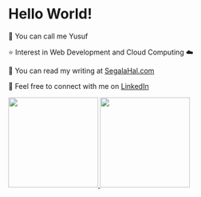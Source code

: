 # Hello World!

:wave: You can call me Yusuf

:star: Interest in Web Development and Cloud Computing :cloud:

:pencil: You can read my writing at [SegalaHal.com](https://segalahal.com) 

:paperclip: Feel free to connect with me on [LinkedIn](https://www.linkedin.com/in/yusuf-sugiono-04b613185/)

<p align="left">
<a href="https://github.com/dimasmds">
  <img height="180em" src="https://github-readme-stats-eight-theta.vercel.app/api?username=yusufsugiono&show_icons=true&theme=algolia&include_all_commits=true&count_private=true"/>
  <img height="180em" src="https://github-readme-stats-eight-theta.vercel.app/api/top-langs/?username=yusufsugiono&layout=compact&langs_count=8&theme=algolia"/>
</a>
</p>
